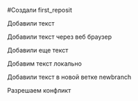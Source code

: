 ﻿#Создали first_reposit

Добавили текст

Добавили текст через веб браузер

Добавили еще текст

Добавим текст локально

Добавили текст в новой ветке newbranch

Разрешаем конфликт
